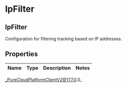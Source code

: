 # IpFilter

## IpFilter
Configuration for filtering tracking based on IP addresses.

## Properties

|Name | Type | Description | Notes|
|------------ | ------------- | ------------- | -------------|



_PureCloudPlatformClientV2@177.0.0_
